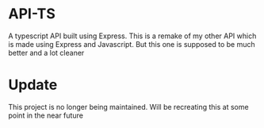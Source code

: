 # API-TS

A typescript API built using Express. This is a remake of my other API which is made using Express and Javascript. But this one is supposed to be much better and a lot cleaner

# Update 

This project is no longer being maintained. Will be recreating this at some point in the near future

